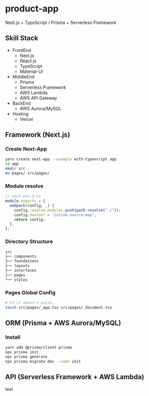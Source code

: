 # product-app

Next.js + TypeScript / Prisma + Serverless Framework

## Skill Stack

- FrontEnd
  - Next.js
  - React.js
  - TypeScript
  - Material-UI
- MiddleEnd
  - Prisma
  - Serverless Framework
  - AWS Lambda
  - AWS API Gateway
- BackEnd
  - AWS Aurora/MySQL
- Hosting
  - Vercel

## Framework (Next.js)

### Create Next-App

```bash
yarn create next-app --example with-typescript app
cd app
mkdir src
mv pages/ src/pages/
```

### Module resolve

```javascript
// next-env.d.ts
module.exports = {
  webpack(config, _) {
    config.resolve.modules.push(path.resolve("./"));
    config.devtool = "inline-source-map";
    return config;
  },
};
```

### Directory Structure

```bash
src
├── components
├── foundations
├── layouts
├── interfaces
├── pages
└── styles
```

### Pages Global Config

```bash
# If it doesn't exist...
touch src/pages/_app.tsx src/pages/_document.tsx
```

## ORM (Prisma + AWS Aurora/MySQL)

### Install

```bash
yarn add @prisma/client prisma
npx prisma init
npx prisma generate
npx prisma migrate dev --name init
```

## API (Serverless Framework + AWS Lambda)

test
